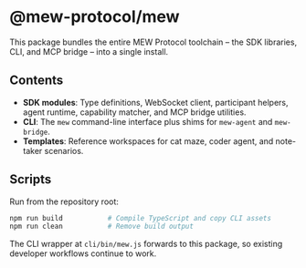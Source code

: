 # @mew-protocol/mew

This package bundles the entire MEW Protocol toolchain – the SDK libraries, CLI, and MCP bridge – into a single install.

## Contents

- **SDK modules**: Type definitions, WebSocket client, participant helpers, agent runtime, capability matcher, and MCP bridge utilities.
- **CLI**: The `mew` command-line interface plus shims for `mew-agent` and `mew-bridge`.
- **Templates**: Reference workspaces for cat maze, coder agent, and note-taker scenarios.

## Scripts

Run from the repository root:

```bash
npm run build           # Compile TypeScript and copy CLI assets
npm run clean           # Remove build output
```

The CLI wrapper at `cli/bin/mew.js` forwards to this package, so existing developer workflows continue to work.
